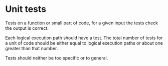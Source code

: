 # Unit tests

Tests on a function or small part of code, for a given input the tests check the output is correct.

Each logical execution path should have a test. The total number of tests for a unit of code should be either equal to logical execution paths or about one greater than that number.

Tests should neither be too specific or to general.
